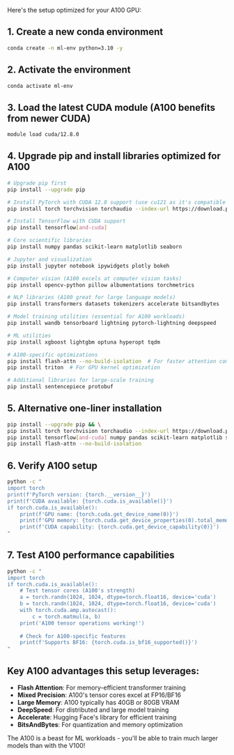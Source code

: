 Here's the setup optimized for your A100 GPU:

## 1. Create a new conda environment
```bash
conda create -n ml-env python=3.10 -y
```

## 2. Activate the environment
```bash
conda activate ml-env
```

## 3. Load the latest CUDA module (A100 benefits from newer CUDA)
```bash
module load cuda/12.8.0
```

## 4. Upgrade pip and install libraries optimized for A100
```bash
# Upgrade pip first
pip install --upgrade pip

# Install PyTorch with CUDA 12.8 support (use cu121 as it's compatible with 12.8)
pip install torch torchvision torchaudio --index-url https://download.pytorch.org/whl/cu121

# Install TensorFlow with CUDA support
pip install tensorflow[and-cuda]

# Core scientific libraries
pip install numpy pandas scikit-learn matplotlib seaborn

# Jupyter and visualization
pip install jupyter notebook ipywidgets plotly bokeh

# Computer vision (A100 excels at computer vision tasks)
pip install opencv-python pillow albumentations torchmetrics

# NLP libraries (A100 great for large language models)
pip install transformers datasets tokenizers accelerate bitsandbytes

# Model training utilities (essential for A100 workloads)
pip install wandb tensorboard lightning pytorch-lightning deepspeed

# ML utilities
pip install xgboost lightgbm optuna hyperopt tqdm

# A100-specific optimizations
pip install flash-attn --no-build-isolation  # For faster attention computation
pip install triton  # For GPU kernel optimization

# Additional libraries for large-scale training
pip install sentencepiece protobuf
```

## 5. Alternative one-liner installation
```bash
pip install --upgrade pip && \
pip install torch torchvision torchaudio --index-url https://download.pytorch.org/whl/cu121 && \
pip install tensorflow[and-cuda] numpy pandas scikit-learn matplotlib seaborn jupyter notebook ipywidgets plotly bokeh opencv-python pillow albumentations torchmetrics transformers datasets tokenizers accelerate bitsandbytes wandb tensorboard lightning pytorch-lightning deepspeed xgboost lightgbm optuna hyperopt tqdm triton sentencepiece protobuf && \
pip install flash-attn --no-build-isolation
```

## 6. Verify A100 setup
```bash
python -c "
import torch
print(f'PyTorch version: {torch.__version__}')
print(f'CUDA available: {torch.cuda.is_available()}')
if torch.cuda.is_available():
    print(f'GPU name: {torch.cuda.get_device_name(0)}')
    print(f'GPU memory: {torch.cuda.get_device_properties(0).total_memory / 1024**3:.1f} GB')
    print(f'CUDA capability: {torch.cuda.get_device_capability(0)}')
"
```

## 7. Test A100 performance capabilities
```bash
python -c "
import torch
if torch.cuda.is_available():
    # Test tensor cores (A100's strength)
    a = torch.randn(1024, 1024, dtype=torch.float16, device='cuda')
    b = torch.randn(1024, 1024, dtype=torch.float16, device='cuda')
    with torch.cuda.amp.autocast():
        c = torch.matmul(a, b)
    print('A100 tensor operations working!')
    
    # Check for A100-specific features
    print(f'Supports BF16: {torch.cuda.is_bf16_supported()}')
"
```

## Key A100 advantages this setup leverages:
- **Flash Attention**: For memory-efficient transformer training
- **Mixed Precision**: A100's tensor cores excel at FP16/BF16
- **Large Memory**: A100 typically has 40GB or 80GB VRAM
- **DeepSpeed**: For distributed and large model training
- **Accelerate**: Hugging Face's library for efficient training
- **BitsAndBytes**: For quantization and memory optimization

The A100 is a beast for ML workloads - you'll be able to train much larger models than with the V100!